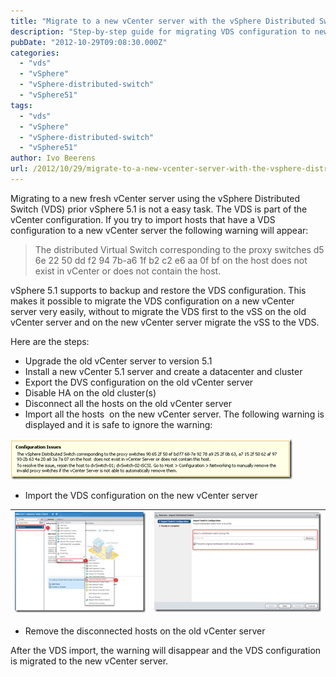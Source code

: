 ```yaml
---
title: "Migrate to a new vCenter server with the vSphere Distributed Switch (VDS) enabled in vSphere 5.1"
description: "Step-by-step guide for migrating VDS configuration to new vCenter server in vSphere 5.1."
pubDate: "2012-10-29T09:08:30.000Z"
categories: 
  - "vds"
  - "vSphere"
  - "vSphere-distributed-switch"
  - "vSphere51"
tags: 
  - "vds"
  - "vSphere"
  - "vSphere-distributed-switch"
  - "vSphere51"
author: Ivo Beerens
url: /2012/10/29/migrate-to-a-new-vcenter-server-with-the-vsphere-distributed-switch-vds-enabled-in-vsphere-5-1/
---
```


Migrating to a new fresh vCenter server using the vSphere Distributed Switch (VDS) prior vSphere 5.1 is not a easy task. The VDS is part of the vCenter configuration. If you try to import hosts that have a VDS configuration to a new vCenter server the following warning will appear:

> The distributed Virtual Switch corresponding to the proxy switches d5 6e 22 50 dd f2 94 7b-a6 1f b2 c2 e6 aa 0f bf on the host does not exist in vCenter or does not contain the host.

vSphere 5.1 supports to backup and restore the VDS configuration. This makes it possible to migrate the VDS configuration on a new vCenter  server very easily, without to migrate the VDS first to the vSS on the old vCenter server and on the new vCenter server migrate the vSS to the VDS. 

Here are the steps:

- Upgrade the old vCenter server to version 5.1
- Install a new vCenter 5.1 server and create a datacenter and cluster
- Export the DVS configuration on the old vCenter server
- Disable HA on the old cluster(s)
- Disconnect all the hosts on the old vCenter server
- Import all the hosts  on the new vCenter server. The following warning is displayed and it is safe to ignore the warning:

[![image](images/image_thumb1.png "image")](images/image1.png)

- Import the VDS configuration on the new vCenter server

| [![image](images/image_thumb2.png "image")](http://www.ivobeerens.nl/wp-content/uploads/2012/10/image2.png) | [![image](images/image_thumb3.png "image")](http://www.ivobeerens.nl/wp-content/uploads/2012/10/image3.png) |
|---|---|

- Remove the disconnected hosts on the old vCenter server

After the VDS import, the warning will disappear and the VDS configuration is migrated to the new vCenter server.
